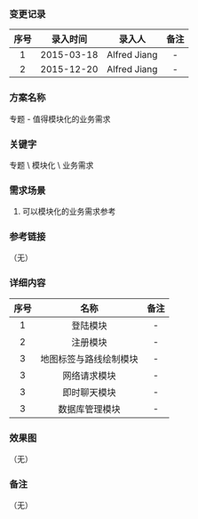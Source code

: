 ### 变更记录

| 序号 | 录入时间 | 录入人 | 备注 |
|:--------:|:--------:|:--------:|:--------:|
| 1 | 2015-03-18 | Alfred Jiang | - |
| 2 | 2015-12-20 | Alfred Jiang | - |

### 方案名称

专题 - 值得模块化的业务需求

### 关键字

专题 \ 模块化 \ 业务需求

### 需求场景

1. 可以模块化的业务需求参考

### 参考链接
（无）

### 详细内容

| 序号 | 名称 |  备注 |
|:--------:|:--------:|:--------:|
| 1 | 登陆模块 | - |
| 2 | 注册模块 | - |
| 3 | 地图标签与路线绘制模块 | - |
| 3 | 网络请求模块 | - |
| 3 | 即时聊天模块 | - |
| 3 | 数据库管理模块 | - |

### 效果图
（无）

### 备注
（无）
